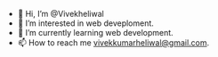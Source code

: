 - 👋 Hi, I’m @Vivekheliwal
- 👀 I’m interested in web deveploment.
- 🌱 I’m currently learning web development.
- 📫 How to reach me vivekkumarheliwal@gmail.com.

<!---
Vivekheliwal/Vivekheliwal is a ✨ special ✨ repository because its `README.md` (this file) appears on your GitHub profile.
You can click the Preview link to take a look at your changes.
--->
